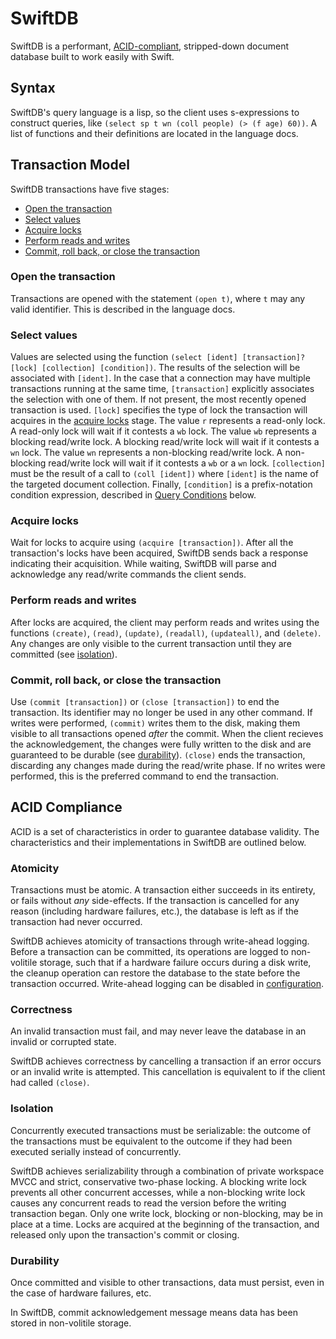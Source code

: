 # SwiftDB

SwiftDB is a performant, [ACID-compliant](#acid-compliance), stripped-down
document database built to work easily with Swift.

## Syntax

SwiftDB's query language is a lisp, so the client uses s-expressions to
construct queries, like `(select sp t wn (coll people) (> (f age) 60))`. A list
of functions and their definitions are located in the language docs.

## Transaction Model

SwiftDB transactions have five stages:

-   [Open the transaction](#open-the-transaction)
-   [Select values](#select-values)
-   [Acquire locks](#acquire-locks)
-   [Perform reads and writes](perform-reads-and-writes)
-   [Commit, roll back, or close the transaction](#commit-roll-back-or-close-the-transaction)

### Open the transaction

Transactions are opened with the statement `(open t)`, where `t` may any valid
identifier. This is described in the language docs.

### Select values

Values are selected using the function
`(select [ident] [transaction]? [lock] [collection] [condition])`. The results
of the selection will be associated with `[ident]`. In the case that a
connection may have multiple transactions running at the same time,
`[transaction]` explicitly associates the selection with one of them. If not
present, the most recently opened transaction is used. `[lock]` specifies the
type of lock the transaction will acquires in the
[acquire locks](#acquire-locks) stage. The value `r` represents a read-only
lock. A read-only lock will wait if it contests a `wb` lock. The value `wb`
represents a blocking read/write lock. A blocking read/write lock will wait if
it contests a `wn` lock. The value `wn` represents a non-blocking read/write
lock. A non-blocking read/write lock will wait if it contests a `wb` or a `wn`
lock. `[collection]` must be the result of a call to `(coll [ident])` where
`[ident]` is the name of the targeted document collection. Finally,
`[condition]` is a prefix-notation condition expression, described in
[Query Conditions](#query-conditions) below.

### Acquire locks

Wait for locks to acquire using `(acquire [transaction])`. After all the
transaction's locks have been acquired, SwiftDB sends back a response indicating
their acquisition. While waiting, SwiftDB will parse and acknowledge any
read/write commands the client sends.

### Perform reads and writes

After locks are acquired, the client may perform reads and writes using the
functions `(create)`, `(read)`, `(update)`, `(readall)`, `(updateall)`, and
`(delete)`. Any changes are only visible to the current transaction until they
are committed (see [isolation](#isolation)).

### Commit, roll back, or close the transaction

Use `(commit [transaction])` or `(close [transaction])` to end the transaction.
Its identifier may no longer be used in any other command. If writes were
performed, `(commit)` writes them to the disk, making them visible to all
transactions opened _after_ the commit. When the client recieves the
acknowledgement, the changes were fully written to the disk and are guaranteed
to be durable (see [durability](#durability)). `(close)` ends the transaction,
discarding any changes made during the read/write phase. If no writes were
performed, this is the preferred command to end the transaction.

## ACID Compliance

ACID is a set of characteristics in order to guarantee database validity. The
characteristics and their implementations in SwiftDB are outlined below.

### Atomicity

Transactions must be atomic. A transaction either succeeds in its entirety, or
fails without _any_ side-effects. If the transaction is cancelled for any reason
(including hardware failures, etc.), the database is left as if the transaction
had never occurred.

SwiftDB achieves atomicity of transactions through write-ahead logging. Before a
transaction can be committed, its operations are logged to non-volitile storage,
such that if a hardware failure occurs during a disk write, the cleanup
operation can restore the database to the state before the transaction occurred.
Write-ahead logging can be disabled in [configuration](#configuration).

### Correctness

An invalid transaction must fail, and may never leave the database in an invalid
or corrupted state.

SwiftDB achieves correctness by cancelling a transaction if an error occurs or
an invalid write is attempted. This cancellation is equivalent to if the client
had called `(close)`.

### Isolation

Concurrently executed transactions must be serializable: the outcome of the
transactions must be equivalent to the outcome if they had been executed
serially instead of concurrently.

SwiftDB achieves serializability through a combination of private workspace MVCC
and strict, conservative two-phase locking. A blocking write lock prevents all
other concurrent accesses, while a non-blocking write lock causes any concurrent
reads to read the version before the writing transaction began. Only one write
lock, blocking or non-blocking, may be in place at a time. Locks are acquired at
the beginning of the transaction, and released only upon the transaction's
commit or closing.

### Durability

Once committed and visible to other transactions, data must persist, even in the
case of hardware failures, etc.

In SwiftDB, commit acknowledgement message means data has been stored in
non-volitile storage.
